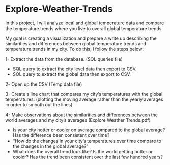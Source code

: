 # Explore-Weather-Trends

In this project, I will analyze local and global temperature data and compare the temperature trends where you live to overall global temperature trends.

My goal is creating a visualization and prepare a write up describing the similarities and differences between global temperature trends and temperature trends in my city. To do this, I follow the steps below:

1- Extract the data from the database. (SQL queries file)

- SQL query to extract the city level data then export to CSV.
- SQL query to extract the global data then export to CSV.

2- Open up the CSV (Temp data file)

3- Create a line chart that compares my city’s temperatures with the global temperatures. 
(plotting the moving average rather than the yearly averages in order to smooth out the lines)

4- Make observations about the similarities and differences between the world averages and my city’s averages (Explore Weather Trends.pdf)

- Is your city hotter or cooler on average compared to the global average? Has the difference been consistent over time?
- “How do the changes in your city’s temperatures over time compare to the changes in the global average?”
- What does the overall trend look like? Is the world getting hotter or cooler? Has the trend been consistent over the last few hundred years?
